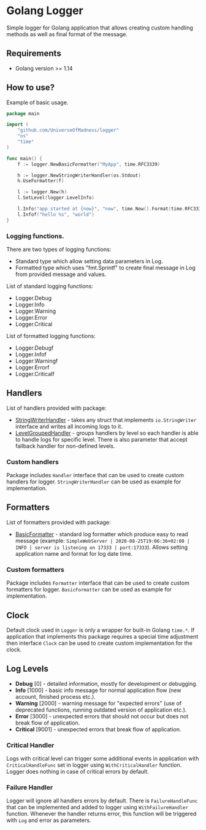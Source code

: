 # Golang Logger
Simple logger for Golang application that allows creating custom handling
methods as well as final format of the message.

## Requirements
 * Golang version >= 1.14

## How to use?
Example of basic usage.
```go
package main

import (
    "github.com/UniverseOfMadness/logger"
    "os"
    "time"
)

func main() {
    f := logger.NewBasicFormatter("MyApp", time.RFC3339)

    h := logger.NewStringWriterHandler(os.Stdout)
    h.UseFormatter(f)

    l := logger.New(h)
    l.SetLevel(logger.LevelInfo)

    l.Info("app started at {now}", "now", time.Now().Format(time.RFC3339))
    l.Infof("hello %s", "world")
}
```

### Logging functions.
There are two types of logging functions:
 * Standard type which allow setting data parameters in Log.
 * Formatted type which uses "fmt.Sprintf" to create final message in Log from provided message and values.

List of standard logging functions:
 * Logger.Debug
 * Logger.Info
 * Logger.Warning
 * Logger.Error
 * Logger.Critical

List of formatted logging functions:
 * Logger.Debugf
 * Logger.Infof
 * Logger.Warningf
 * Logger.Errorf
 * Logger.Criticalf

## Handlers
List of handlers provided with package:
 * [StringWriterHandler](https://github.com/UniverseOfMadness/logger/blob/master/string_writer_handler.go) - takes any struct that implements `io.StringWriter` interface
 and writes all incoming logs to it.
 * [LevelGroupedHandler](https://github.com/UniverseOfMadness/logger/blob/master/level_grouped_handler.go) - groups handlers by level so each handler is 
 able to handle logs for specific level. There is also parameter that accept fallback handler for non-defined levels.

### Custom handlers
Package includes `Handler` interface that can be used to create custom handlers for
logger. `StringWriterHandler` can be used as example for implementation.

## Formatters
List of formatters provided with package:
 * [BasicFormatter](https://github.com/UniverseOfMadness/logger/blob/master/basic_formatter.go) - standard log formatter which produce easy to read message
 (example: `SimpleWebServer | 2020-08-25T19:06:36+02:00 | INFO | server is listening on 17333 | port:17333`). Allows setting application name and format for log date time.

### Custom formatters
Package includes `Formatter` interface that can be used to create custom formatters for
logger. `BasicFormatter` can be used as example for implementation.

## Clock
Default clock used in `Logger` is only a wrapper for built-in Golang `time.*`.
If application that implements this package requires a special time adjustment then
interface `Clock` can be used to create custom implementation for the clock.

## Log Levels
 * **Debug** [0] - detailed information, mostly for development or debugging.
 * **Info** [1000] - basic info message for normal application flow (new account, finished process etc.).
 * **Warning** [2000] - warning message for "expected errors" (use of deprecated functions, running outdated version of application etc.).
 * **Error** [3000] - unexpected errors that should not occur but does not break flow of application.
 * **Critical** [9001] - unexpected errors that break flow of application.

### Critical Handler
Logs with critical level can trigger some additional events in application with `CriticalHandleFunc`
set in logger using `WithCriticalHandler` function. Logger does nothing in case of critical errors by default.

### Failure Handler
Logger will ignore all handlers errors by default. There is `FailureHandleFunc` that can be implemented and added to logger
using `WithFailureHandler` function. Whenever the handler returns error, this function will be triggered with `Log` and 
error as parameters.
